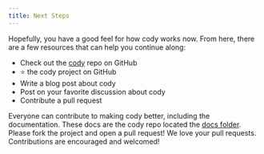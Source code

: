 ```yaml
---
title: Next Steps
---
```


Hopefully, you have a good feel for how cody works now. From here, there are a few resources that can help you continue along:

* Check out the [cody](https://github.com/tongueroo/cody) repo on GitHub
* ⭐️ the cody project on GitHub
* Write a blog post about cody
* Post on your favorite discussion about cody
* Contribute a pull request

Everyone can contribute to making cody better, including the documentation. These docs are the cody repo located the [docs folder](https://github.com/tongueroo/cody/tree/master/docs). Please fork the project and open a pull request!  We love your pull requests. Contributions are encouraged and welcomed!
